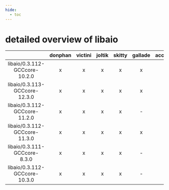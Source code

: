 ```yaml
---
hide:
  - toc
---
```


detailed overview of libaio
===========================

| |donphan|victini|joltik|skitty|gallade|accelgor|swalot|doduo|
| :---: | :---: | :---: | :---: | :---: | :---: | :---: | :---: | :---: |
|libaio/0.3.112-GCCcore-10.2.0|x|x|x|x|x|-|x|x|
|libaio/0.3.113-GCCcore-12.3.0|x|x|x|x|x|x|x|x|
|libaio/0.3.112-GCCcore-11.2.0|x|x|x|x|-|x|x|x|
|libaio/0.3.112-GCCcore-11.3.0|x|x|x|x|x|x|x|x|
|libaio/0.3.111-GCCcore-8.3.0|x|x|x|x|-|-|x|x|
|libaio/0.3.112-GCCcore-10.3.0|x|x|x|x|-|x|x|x|
